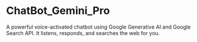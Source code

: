# ChatBot_Gemini_Pro
A powerful voice-activated chatbot using Google Generative AI and Google Search API. It listens, responds, and searches the web for you.
